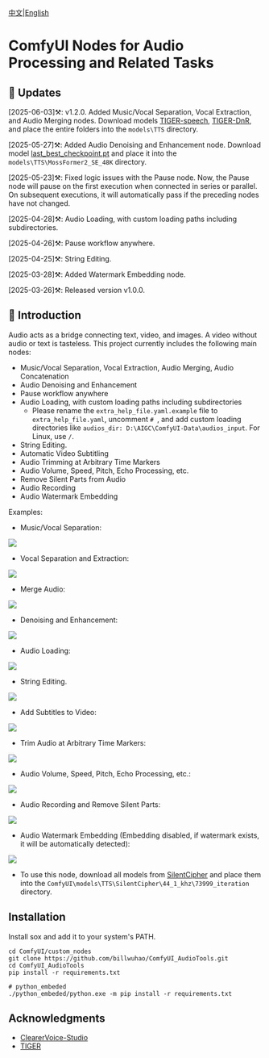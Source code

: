 [中文](README-CN.md)|[English](README.md)

# ComfyUI Nodes for Audio Processing and Related Tasks

## 📣 Updates

[2025-06-03]⚒️: v1.2.0. Added Music/Vocal Separation, Vocal Extraction, and Audio Merging nodes. Download models [TIGER-speech](https://hf-mirror.com/JusperLee/TIGER-speech/tree/main), [TIGER-DnR](https://hf-mirror.com/JusperLee/TIGER-DnR/tree/main), and place the entire folders into the `models\TTS` directory.

[2025-05-27]⚒️: Added Audio Denoising and Enhancement node. Download model [last_best_checkpoint.pt](https://huggingface.co/alibabasglab/MossFormer2_SE_48K/blob/main/last_best_checkpoint.pt) and place it into the `models\TTS\MossFormer2_SE_48K` directory.

[2025-05-23]⚒️: Fixed logic issues with the Pause node. Now, the Pause node will pause on the first execution when connected in series or parallel. On subsequent executions, it will automatically pass if the preceding nodes have not changed.

[2025-04-28]⚒️: Audio Loading, with custom loading paths including subdirectories.

[2025-04-26]⚒️: Pause workflow anywhere.

[2025-04-25]⚒️: String Editing.

[2025-03-28]⚒️: Added Watermark Embedding node.

[2025-03-26]⚒️: Released version v1.0.0.

## 📖 Introduction

Audio acts as a bridge connecting text, video, and images. A video without audio or text is tasteless. This project currently includes the following main nodes:

- Music/Vocal Separation, Vocal Extraction, Audio Merging, Audio Concatenation
- Audio Denoising and Enhancement
- Pause workflow anywhere
- Audio Loading, with custom loading paths including subdirectories
  - Please rename the `extra_help_file.yaml.example` file to `extra_help_file.yaml`, uncomment `# `, and add custom loading directories like `audios_dir: D:\AIGC\ComfyUI-Data\audios_input`. For Linux, use `/`.
- String Editing.
- Automatic Video Subtitling
- Audio Trimming at Arbitrary Time Markers
- Audio Volume, Speed, Pitch, Echo Processing, etc.
- Remove Silent Parts from Audio
- Audio Recording
- Audio Watermark Embedding

Examples:

- Music/Vocal Separation:

![](https://github.com/billwuhao/ComfyUI_AudioTools/blob/main/images/2025-06-03_23-21-05.png)

- Vocal Separation and Extraction:

![](https://github.com/billwuhao/ComfyUI_AudioTools/blob/main/images/2025-06-03_22-45-13.png)

- Merge Audio:

![](https://github.com/billwuhao/ComfyUI_AudioTools/blob/main/images/2025-06-03_20-50-29.png)

- Denoising and Enhancement:

![](https://github.com/billwuhao/ComfyUI_AudioTools/blob/main/images/2025-06-03_20-46-28.png)

- Audio Loading:

![](https://github.com/billwuhao/ComfyUI_AudioTools/blob/main/images/2025-04-28_00-34-19.png)

- String Editing.

![](https://github.com/billwuhao/ComfyUI_AudioTools/blob/main/images/2025-05-27_16-35-09.png)

- Add Subtitles to Video:

![](https://github.com/billwuhao/ComfyUI_AudioTools/blob/main/images/2025-03-25_14-00-28.png)

- Trim Audio at Arbitrary Time Markers:

![](https://github.com/billwuhao/ComfyUI_AudioTools/blob/main/images/2025-03-25_13-14-52.png)

- Audio Volume, Speed, Pitch, Echo Processing, etc.:

![](https://github.com/billwuhao/ComfyUI_AudioTools/blob/main/images/2025-03-25_13-02-40.png)

- Audio Recording and Remove Silent Parts:

![](https://github.com/billwuhao/ComfyUI_AudioTools/blob/main/images/2025-03-25_13-20-30.png)

- Audio Watermark Embedding (Embedding disabled, if watermark exists, it will be automatically detected):

![](https://github.com/billwuhao/ComfyUI_AudioTools/blob/main/images/2025-03-28_22-18-04.png)

  - To use this node, download all models from [SilentCipher](https://huggingface.co/Sony/SilentCipher/tree/main/44_1_khz/73999_iteration) and place them into the `ComfyUI\models\TTS\SilentCipher\44_1_khz\73999_iteration` directory.

## Installation

Install sox and add it to your system's PATH.

```
cd ComfyUI/custom_nodes
git clone https://github.com/billwuhao/ComfyUI_AudioTools.git
cd ComfyUI_AudioTools
pip install -r requirements.txt

# python_embeded
./python_embeded/python.exe -m pip install -r requirements.txt
```

## Acknowledgments

- [ClearerVoice-Studio](https://github.com/modelscope/ClearerVoice-Studio)
- [TIGER](https://github.com/JusperLee/TIGER)